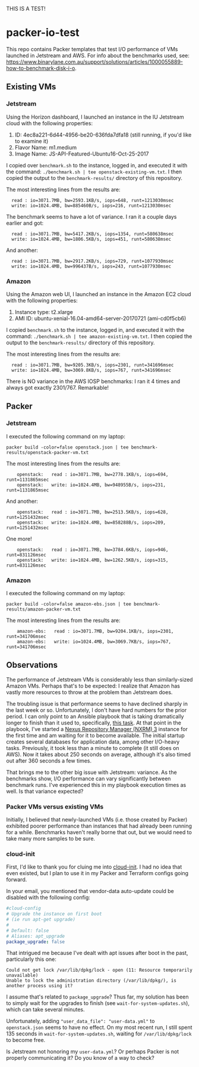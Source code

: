 THIS IS A TEST!

# packer-io-test

This repo contains Packer templates that test I/O performance of VMs launched in Jetstream and AWS.
For info about the benchmarks used, see:
https://www.binarylane.com.au/support/solutions/articles/1000055889-how-to-benchmark-disk-i-o.

## Existing VMs

### Jetstream

Using the Horizon dashboard, I launched an instance in the IU Jetstream cloud with the following properties:

1. ID: 4ec8a221-6d44-4956-be20-636fda7dfa18  (still running, if you'd like to examine it)
1. Flavor Name: m1.medium
1. Image Name: JS-API-Featured-Ubuntu16-Oct-25-2017

I copied over `benchmark.sh` to the instance, logged in, and executed it with the command:
`./benchmark.sh | tee openstack-existing-vm.txt`. I then copied the output to the `benchmark-results/`
directory of this repository.

The most interesting lines from the results are:
```
  read : io=3071.7MB, bw=2593.1KB/s, iops=648, runt=1213030msec
  write: io=1024.4MB, bw=885460B/s, iops=216, runt=1213030msec
```

The benchmark seems to have a lot of variance. I ran it a couple days earlier and got:
```
  read : io=3071.7MB, bw=5417.2KB/s, iops=1354, runt=580638msec
  write: io=1024.4MB, bw=1806.5KB/s, iops=451, runt=580638msec
```

And another:
```
  read : io=3071.7MB, bw=2917.2KB/s, iops=729, runt=1077930msec
  write: io=1024.4MB, bw=996437B/s, iops=243, runt=1077930msec
```

### Amazon

Using the Amazon web UI, I launched an instance in the Amazon EC2 cloud with the following properties:

1. Instance type: t2.xlarge
1. AMI ID: ubuntu-xenial-16.04-amd64-server-20170721 (ami-cd0f5cb6)

I copied `benchmark.sh` to the instance, logged in, and executed it with the command:
`./benchmark.sh | tee amazon-existing-vm.txt`. I then copied the output to the `benchmark-results/`
directory of this repository.

The most interesting lines from the results are:
```
  read : io=3071.7MB, bw=9205.3KB/s, iops=2301, runt=341696msec
  write: io=1024.4MB, bw=3069.8KB/s, iops=767, runt=341696msec
```

There is NO variance in the AWS IOSP benchmarks: I ran it 4 times and always got exactly 2301/767. Remarkable!

## Packer

### Jetstream

I executed the following command on my laptop:

`packer build -color=false openstack.json | tee benchmark-results/openstack-packer-vm.txt`

The most interesting lines from the results are:
```
    openstack:   read : io=3071.7MB, bw=2778.1KB/s, iops=694, runt=1131865msec
    openstack:   write: io=1024.4MB, bw=948955B/s, iops=231, runt=1131865msec
```

And another:
```
    openstack:   read : io=3071.7MB, bw=2513.5KB/s, iops=628, runt=1251432msec
    openstack:   write: io=1024.4MB, bw=858288B/s, iops=209, runt=1251432msec
```

One more!
```
    openstack:   read : io=3071.7MB, bw=3784.6KB/s, iops=946, runt=831126msec
    openstack:   write: io=1024.4MB, bw=1262.5KB/s, iops=315, runt=831126msec
```
### Amazon

I executed the following command on my laptop:

`packer build -color=false amazon-ebs.json | tee benchmark-results/amazon-packer-vm.txt`

The most interesting lines from the results are:
```
    amazon-ebs:   read : io=3071.7MB, bw=9204.1KB/s, iops=2301, runt=341706msec
    amazon-ebs:   write: io=1024.4MB, bw=3069.7KB/s, iops=767, runt=341706msec
```

## Observations

The performance of Jetstream VMs is considerably less than similarly-sized Amazon VMs. Perhaps that's to be expected:
I realize that Amazon has vastly more resources to throw at the problem than Jetstream does.

The troubling issue is that performance seems to have declined sharply in the last week or so. Unfortunately,
I don't have hard numbers for the prior period. I can only point to an Ansible playbook that is taking dramatically
longer to finish than it used to, specifically, [this task](
https://github.com/cwardgar/ansible-nexus3-oss/blob/82013d3794b823d775a0078433d81529bc3b48f1/tasks/nexus_install.yml#L119).
At that point in the playbook, I've started a [Nexus Repository Manager (NXRM) 3](
https://www.sonatype.com/nexus-repository-oss) instance for the first time and am waiting for it to become available.
The initial startup creates several databases for application data, among other I/O-heavy tasks. Previously, it took
less than a minute to complete (it still does on AWS). Now it takes about 250 seconds on average, although it's also
timed out after 360 seconds a few times.

That brings me to the other big issue with Jetstream: variance. As the benchmarks show, I/O performance can vary
significantly between benchmark runs. I've experienced this in my playbook execution times as well. Is that variance
expected?

### Packer VMs versus existing VMs

Initially, I believed that newly-launched VMs (i.e. those created by Packer) exhibited poorer performance than
instances that had already been running for a while. Benchmarks haven't really borne that out, but we would need to
take many more samples to be sure.

### cloud-init

First, I'd like to thank you for cluing me into [cloud-init](http://cloudinit.readthedocs.io/en/latest/index.html).
I had no idea that even existed, but I plan to use it in my Packer and Terraform configs going forward.

In your email, you mentioned that vendor-data auto-update could be disabled with the following config:
```yaml
#cloud-config
# Upgrade the instance on first boot
# (ie run apt-get upgrade)
#
# Default: false
# Aliases: apt_upgrade
package_upgrade: false
```

That intrigued me because I've dealt with apt issues after boot in the past, particularly this one:
```
Could not get lock /var/lib/dpkg/lock - open (11: Resource temporarily unavailable)
Unable to lock the administration directory (/var/lib/dpkg/), is another process using it?
```

I assume that's related to `package_upgrade`? Thus far, my solution has been to simply wait for the upgrades to
finish (see `wait-for-system-updates.sh`), which can take several minutes.

Unfortunately, adding `"user_data_file": "user-data.yml"` to `openstack.json` seems to have no effect. On my most recent
run, I still spent 135 seconds in `wait-for-system-updates.sh`, waiting for `/var/lib/dpkg/lock` to become free.

Is Jetstream not honoring my `user-data.yml`? Or perhaps Packer is not properly communicating it? Do you know of a way
to check?

